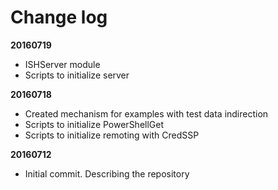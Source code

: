 # Change log

**20160719**

- ISHServer module
- Scripts to initialize server

**20160718**

- Created mechanism for examples with test data indirection
- Scripts to initialize PowerShellGet
- Scripts to initialize remoting with CredSSP

**20160712**

- Initial commit. Describing the repository
